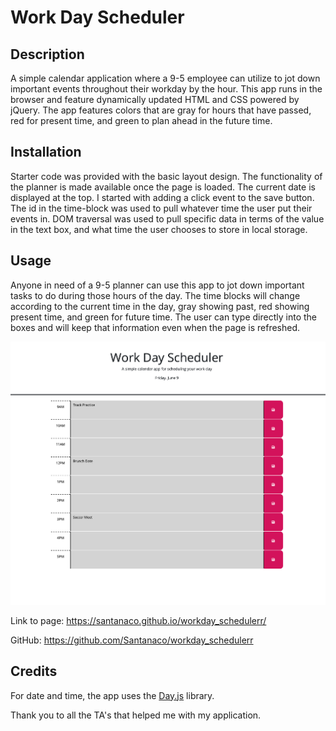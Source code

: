 # Work Day Scheduler

## Description

A simple calendar application where a 9-5 employee can utilize to jot down important events throughout their workday by the hour. This app runs in the browser and feature dynamically updated HTML and CSS powered by jQuery. The app features colors that are gray for hours that have passed, red for present time, and green to plan ahead in the future time.

## Installation

Starter code was provided with the basic layout design. The functionality of the planner is made available once the page is loaded. The current date is displayed at the top. I started with adding a click event to the save button. The id in the time-block was used to pull whatever time the user put their events in. DOM traversal was used to pull specific data in terms of the value in the text box, and what time the user chooses to store in local storage. 

## Usage

Anyone in need of a 9-5 planner can use this app to jot down important tasks to do during those hours of the day. The time blocks will change according to the current time in the day, gray showing past, red showing present time, and green for future time. The user can type directly into the boxes and will keep that information even when the page is refreshed.

![alt text](./images/Screenshot%202023-06-09%20at%209.14.33%20PM.png)

Link to page: https://santanaco.github.io/workday_schedulerr/

GitHub: https://github.com/Santanaco/workday_schedulerr

## Credits

For date and time, the app uses the [Day.js](https://day.js.org/en/) library.

Thank you to all the TA's that helped me with my application.

